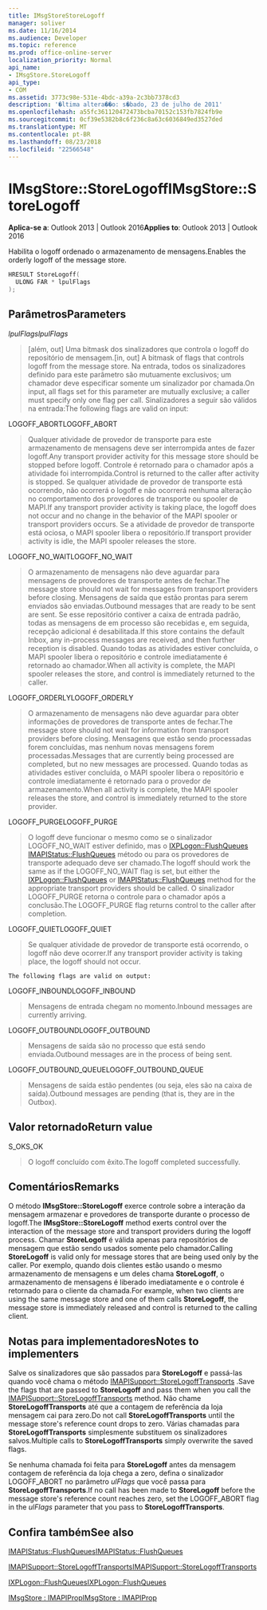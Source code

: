 ```yaml
---
title: IMsgStoreStoreLogoff
manager: soliver
ms.date: 11/16/2014
ms.audience: Developer
ms.topic: reference
ms.prod: office-online-server
localization_priority: Normal
api_name:
- IMsgStore.StoreLogoff
api_type:
- COM
ms.assetid: 3773c98e-531e-4bdc-a39a-2c3bb7378cd3
description: '�ltima altera��o: s�bado, 23 de julho de 2011'
ms.openlocfilehash: a55fc361120472473bcba70152c153fb7824fb9e
ms.sourcegitcommit: 0cf39e5382b8c6f236c8a63c6036849ed3527ded
ms.translationtype: MT
ms.contentlocale: pt-BR
ms.lasthandoff: 08/23/2018
ms.locfileid: "22566548"
---
```

# <a name="imsgstorestorelogoff"></a><span data-ttu-id="251cc-103">IMsgStore::StoreLogoff</span><span class="sxs-lookup"><span data-stu-id="251cc-103">IMsgStore::StoreLogoff</span></span>

  
  
<span data-ttu-id="251cc-104">**Aplica-se a**: Outlook 2013 | Outlook 2016</span><span class="sxs-lookup"><span data-stu-id="251cc-104">**Applies to**: Outlook 2013 | Outlook 2016</span></span> 
  
<span data-ttu-id="251cc-105">Habilita o logoff ordenado o armazenamento de mensagens.</span><span class="sxs-lookup"><span data-stu-id="251cc-105">Enables the orderly logoff of the message store.</span></span>
  
```cpp
HRESULT StoreLogoff(
  ULONG FAR * lpulFlags
);
```

## <a name="parameters"></a><span data-ttu-id="251cc-106">Parâmetros</span><span class="sxs-lookup"><span data-stu-id="251cc-106">Parameters</span></span>

 <span data-ttu-id="251cc-107">_lpulFlags_</span><span class="sxs-lookup"><span data-stu-id="251cc-107">_lpulFlags_</span></span>
  
> <span data-ttu-id="251cc-108">[além, out] Uma bitmask dos sinalizadores que controla o logoff do repositório de mensagem.</span><span class="sxs-lookup"><span data-stu-id="251cc-108">[in, out] A bitmask of flags that controls logoff from the message store.</span></span> <span data-ttu-id="251cc-109">Na entrada, todos os sinalizadores definido para este parâmetro são mutuamente exclusivos; um chamador deve especificar somente um sinalizador por chamada.</span><span class="sxs-lookup"><span data-stu-id="251cc-109">On input, all flags set for this parameter are mutually exclusive; a caller must specify only one flag per call.</span></span> <span data-ttu-id="251cc-110">Sinalizadores a seguir são válidos na entrada:</span><span class="sxs-lookup"><span data-stu-id="251cc-110">The following flags are valid on input:</span></span>
    
<span data-ttu-id="251cc-111">LOGOFF_ABORT</span><span class="sxs-lookup"><span data-stu-id="251cc-111">LOGOFF_ABORT</span></span> 
  
> <span data-ttu-id="251cc-112">Qualquer atividade de provedor de transporte para este armazenamento de mensagens deve ser interrompida antes de fazer logoff.</span><span class="sxs-lookup"><span data-stu-id="251cc-112">Any transport provider activity for this message store should be stopped before logoff.</span></span> <span data-ttu-id="251cc-113">Controle é retornado para o chamador após a atividade foi interrompida.</span><span class="sxs-lookup"><span data-stu-id="251cc-113">Control is returned to the caller after activity is stopped.</span></span> <span data-ttu-id="251cc-114">Se qualquer atividade de provedor de transporte está ocorrendo, não ocorrerá o logoff e não ocorrerá nenhuma alteração no comportamento dos provedores de transporte ou spooler de MAPI.</span><span class="sxs-lookup"><span data-stu-id="251cc-114">If any transport provider activity is taking place, the logoff does not occur and no change in the behavior of the MAPI spooler or transport providers occurs.</span></span> <span data-ttu-id="251cc-115">Se a atividade de provedor de transporte está ociosa, o MAPI spooler libera o repositório.</span><span class="sxs-lookup"><span data-stu-id="251cc-115">If transport provider activity is idle, the MAPI spooler releases the store.</span></span> 
    
<span data-ttu-id="251cc-116">LOGOFF_NO_WAIT</span><span class="sxs-lookup"><span data-stu-id="251cc-116">LOGOFF_NO_WAIT</span></span> 
  
> <span data-ttu-id="251cc-117">O armazenamento de mensagens não deve aguardar para mensagens de provedores de transporte antes de fechar.</span><span class="sxs-lookup"><span data-stu-id="251cc-117">The message store should not wait for messages from transport providers before closing.</span></span> <span data-ttu-id="251cc-118">Mensagens de saída que estão prontas para serem enviados são enviadas.</span><span class="sxs-lookup"><span data-stu-id="251cc-118">Outbound messages that are ready to be sent are sent.</span></span> <span data-ttu-id="251cc-119">Se esse repositório contiver a caixa de entrada padrão, todas as mensagens de em processo são recebidas e, em seguida, recepção adicional é desabilitada.</span><span class="sxs-lookup"><span data-stu-id="251cc-119">If this store contains the default Inbox, any in-process messages are received, and then further reception is disabled.</span></span> <span data-ttu-id="251cc-120">Quando todas as atividades estiver concluída, o MAPI spooler libera o repositório e controle imediatamente é retornado ao chamador.</span><span class="sxs-lookup"><span data-stu-id="251cc-120">When all activity is complete, the MAPI spooler releases the store, and control is immediately returned to the caller.</span></span> 
    
<span data-ttu-id="251cc-121">LOGOFF_ORDERLY</span><span class="sxs-lookup"><span data-stu-id="251cc-121">LOGOFF_ORDERLY</span></span> 
  
> <span data-ttu-id="251cc-122">O armazenamento de mensagens não deve aguardar para obter informações de provedores de transporte antes de fechar.</span><span class="sxs-lookup"><span data-stu-id="251cc-122">The message store should not wait for information from transport providers before closing.</span></span> <span data-ttu-id="251cc-123">Mensagens que estão sendo processadas forem concluídas, mas nenhum novas mensagens forem processadas.</span><span class="sxs-lookup"><span data-stu-id="251cc-123">Messages that are currently being processed are completed, but no new messages are processed.</span></span> <span data-ttu-id="251cc-124">Quando todas as atividades estiver concluída, o MAPI spooler libera o repositório e controle imediatamente é retornado para o provedor de armazenamento.</span><span class="sxs-lookup"><span data-stu-id="251cc-124">When all activity is complete, the MAPI spooler releases the store, and control is immediately returned to the store provider.</span></span> 
    
<span data-ttu-id="251cc-125">LOGOFF_PURGE</span><span class="sxs-lookup"><span data-stu-id="251cc-125">LOGOFF_PURGE</span></span> 
  
> <span data-ttu-id="251cc-126">O logoff deve funcionar o mesmo como se o sinalizador LOGOFF_NO_WAIT estiver definido, mas o [IXPLogon::FlushQueues](ixplogon-flushqueues.md) [IMAPIStatus::FlushQueues](imapistatus-flushqueues.md) método ou para os provedores de transporte adequado deve ser chamado.</span><span class="sxs-lookup"><span data-stu-id="251cc-126">The logoff should work the same as if the LOGOFF_NO_WAIT flag is set, but either the [IXPLogon::FlushQueues](ixplogon-flushqueues.md) or [IMAPIStatus::FlushQueues](imapistatus-flushqueues.md) method for the appropriate transport providers should be called.</span></span> <span data-ttu-id="251cc-127">O sinalizador LOGOFF_PURGE retorna o controle para o chamador após a conclusão.</span><span class="sxs-lookup"><span data-stu-id="251cc-127">The LOGOFF_PURGE flag returns control to the caller after completion.</span></span> 
    
<span data-ttu-id="251cc-128">LOGOFF_QUIET</span><span class="sxs-lookup"><span data-stu-id="251cc-128">LOGOFF_QUIET</span></span> 
  
> <span data-ttu-id="251cc-129">Se qualquer atividade de provedor de transporte está ocorrendo, o logoff não deve ocorrer.</span><span class="sxs-lookup"><span data-stu-id="251cc-129">If any transport provider activity is taking place, the logoff should not occur.</span></span>
    
    The following flags are valid on output:
    
<span data-ttu-id="251cc-130">LOGOFF_INBOUND</span><span class="sxs-lookup"><span data-stu-id="251cc-130">LOGOFF_INBOUND</span></span> 
  
> <span data-ttu-id="251cc-131">Mensagens de entrada chegam no momento.</span><span class="sxs-lookup"><span data-stu-id="251cc-131">Inbound messages are currently arriving.</span></span>
    
<span data-ttu-id="251cc-132">LOGOFF_OUTBOUND</span><span class="sxs-lookup"><span data-stu-id="251cc-132">LOGOFF_OUTBOUND</span></span> 
  
> <span data-ttu-id="251cc-133">Mensagens de saída são no processo que está sendo enviada.</span><span class="sxs-lookup"><span data-stu-id="251cc-133">Outbound messages are in the process of being sent.</span></span>
    
<span data-ttu-id="251cc-134">LOGOFF_OUTBOUND_QUEUE</span><span class="sxs-lookup"><span data-stu-id="251cc-134">LOGOFF_OUTBOUND_QUEUE</span></span> 
  
> <span data-ttu-id="251cc-135">Mensagens de saída estão pendentes (ou seja, eles são na caixa de saída).</span><span class="sxs-lookup"><span data-stu-id="251cc-135">Outbound messages are pending (that is, they are in the Outbox).</span></span>
    
## <a name="return-value"></a><span data-ttu-id="251cc-136">Valor retornado</span><span class="sxs-lookup"><span data-stu-id="251cc-136">Return value</span></span>

<span data-ttu-id="251cc-137">S_OK</span><span class="sxs-lookup"><span data-stu-id="251cc-137">S_OK</span></span> 
  
> <span data-ttu-id="251cc-138">O logoff concluído com êxito.</span><span class="sxs-lookup"><span data-stu-id="251cc-138">The logoff completed successfully.</span></span>
    
## <a name="remarks"></a><span data-ttu-id="251cc-139">Comentários</span><span class="sxs-lookup"><span data-stu-id="251cc-139">Remarks</span></span>

<span data-ttu-id="251cc-140">O método **IMsgStore::StoreLogoff** exerce controle sobre a interação da mensagem armazenar e provedores de transporte durante o processo de logoff.</span><span class="sxs-lookup"><span data-stu-id="251cc-140">The **IMsgStore::StoreLogoff** method exerts control over the interaction of the message store and transport providers during the logoff process.</span></span> <span data-ttu-id="251cc-141">Chamar **StoreLogoff** é válida apenas para repositórios de mensagem que estão sendo usados somente pelo chamador.</span><span class="sxs-lookup"><span data-stu-id="251cc-141">Calling **StoreLogoff** is valid only for message stores that are being used only by the caller.</span></span> <span data-ttu-id="251cc-142">Por exemplo, quando dois clientes estão usando o mesmo armazenamento de mensagens e um deles chama **StoreLogoff**, o armazenamento de mensagens é liberado imediatamente e o controle é retornado para o cliente da chamada.</span><span class="sxs-lookup"><span data-stu-id="251cc-142">For example, when two clients are using the same message store and one of them calls **StoreLogoff**, the message store is immediately released and control is returned to the calling client.</span></span>
  
## <a name="notes-to-implementers"></a><span data-ttu-id="251cc-143">Notas para implementadores</span><span class="sxs-lookup"><span data-stu-id="251cc-143">Notes to implementers</span></span>

<span data-ttu-id="251cc-144">Salve os sinalizadores que são passados para **StoreLogoff** e passá-las quando você chama o método [IMAPISupport::StoreLogoffTransports](imapisupport-storelogofftransports.md) .</span><span class="sxs-lookup"><span data-stu-id="251cc-144">Save the flags that are passed to **StoreLogoff** and pass them when you call the [IMAPISupport::StoreLogoffTransports](imapisupport-storelogofftransports.md) method.</span></span> <span data-ttu-id="251cc-145">Não chame **StoreLogoffTransports** até que a contagem de referência da loja mensagem cai para zero.</span><span class="sxs-lookup"><span data-stu-id="251cc-145">Do not call **StoreLogoffTransports** until the message store's reference count drops to zero.</span></span> <span data-ttu-id="251cc-146">Várias chamadas para **StoreLogoffTransports** simplesmente substituem os sinalizadores salvos.</span><span class="sxs-lookup"><span data-stu-id="251cc-146">Multiple calls to **StoreLogoffTransports** simply overwrite the saved flags.</span></span> 
  
<span data-ttu-id="251cc-147">Se nenhuma chamada foi feita para **StoreLogoff** antes da mensagem contagem de referência da loja chega a zero, defina o sinalizador LOGOFF_ABORT no parâmetro _ulFlags_ que você passa para **StoreLogoffTransports**.</span><span class="sxs-lookup"><span data-stu-id="251cc-147">If no call has been made to **StoreLogoff** before the message store's reference count reaches zero, set the LOGOFF_ABORT flag in the  _ulFlags_ parameter that you pass to **StoreLogoffTransports**.</span></span>
  
## <a name="see-also"></a><span data-ttu-id="251cc-148">Confira também</span><span class="sxs-lookup"><span data-stu-id="251cc-148">See also</span></span>



[<span data-ttu-id="251cc-149">IMAPIStatus::FlushQueues</span><span class="sxs-lookup"><span data-stu-id="251cc-149">IMAPIStatus::FlushQueues</span></span>](imapistatus-flushqueues.md)
  
[<span data-ttu-id="251cc-150">IMAPISupport::StoreLogoffTransports</span><span class="sxs-lookup"><span data-stu-id="251cc-150">IMAPISupport::StoreLogoffTransports</span></span>](imapisupport-storelogofftransports.md)
  
[<span data-ttu-id="251cc-151">IXPLogon::FlushQueues</span><span class="sxs-lookup"><span data-stu-id="251cc-151">IXPLogon::FlushQueues</span></span>](ixplogon-flushqueues.md)
  
[<span data-ttu-id="251cc-152">IMsgStore : IMAPIProp</span><span class="sxs-lookup"><span data-stu-id="251cc-152">IMsgStore : IMAPIProp</span></span>](imsgstoreimapiprop.md)

